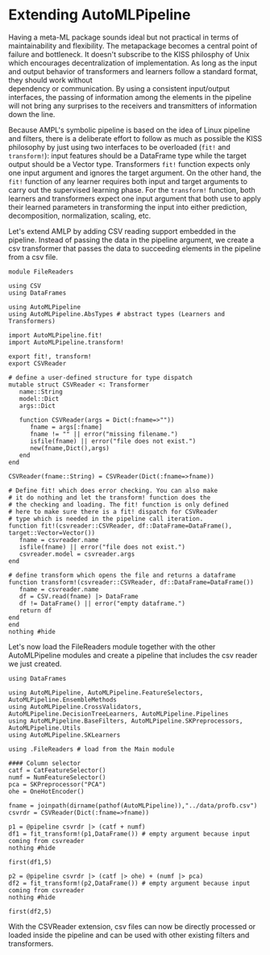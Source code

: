 # Extending AutoMLPipeline 

Having a meta-ML package sounds ideal  but not practical 
in terms of maintainability and flexibility. 
The metapackage becomes a central point of failure
and bottleneck. It doesn't subscribe to the KISS philosphy of
Unix which encourages decentralization of implementation. As long
as the input and output behavior of transformers and learners
follow a standard format, they should work without  
dependency or communication. By using a consistent input/output
interfaces, the passing of information
among the elements in the pipeline will not bring any
surprises to the receivers and transmitters of information
down the line.

Because AMPL's symbolic pipeline is based on the idea of Linux
pipeline and filters, there is a deliberate effort to follow
as much as possible the KISS philosophy by just using two
interfaces to be overloaded (`fit!` and `transform!`): 
input features should be a DataFrame type while
the target output should be a Vector type. Transformers `fit!`
function expects only one input argument and ignores the target 
argument. On the other hand, the `fit!` function of any learner 
requires both input and target arguments to carry out the 
supervised learning phase. For the `transform!` function, both
learners and transformers expect one input argument that both
use to apply their learned parameters in transforming the input
into either prediction, decomposition, normalization, scaling, etc.

Let's extend AMLP by adding CSV reading support embedded in the pipeline.
Instead of passing the data in the pipeline argument, we create
a csv transformer that passes the data to succeeding elements in the pipeline
from a csv file.

```@example csvreader
module FileReaders

using CSV 
using DataFrames

using AutoMLPipeline
using AutoMLPipeline.AbsTypes # abstract types (Learners and Transformers)

import AutoMLPipeline.fit!
import AutoMLPipeline.transform!

export fit!, transform!
export CSVReader

# define a user-defined structure for type dispatch
mutable struct CSVReader <: Transformer
   name::String
   model::Dict
   args::Dict

   function CSVReader(args = Dict(:fname=>""))
      fname = args[:fname]
      fname != "" || error("missing filename.")  
      isfile(fname) || error("file does not exist.")
      new(fname,Dict(),args)
   end
end

CSVReader(fname::String) = CSVReader(Dict(:fname=>fname))

# Define fit! which does error checking. You can also make 
# it do nothing and let the transform! function does the
# the checking and loading. The fit! function is only defined
# here to make sure there is a fit! dispatch for CSVReader
# type which is needed in the pipeline call iteration.
function fit!(csvreader::CSVReader, df::DataFrame=DataFrame(), target::Vector=Vector())
   fname = csvreader.name
   isfile(fname) || error("file does not exist.")
   csvreader.model = csvreader.args
end

# define transform which opens the file and returns a dataframe
function transform!(csvreader::CSVReader, df::DataFrame=DataFrame())
   fname = csvreader.name
   df = CSV.read(fname) |> DataFrame
   df != DataFrame() || error("empty dataframe.")
   return df
end
end
nothing #hide
```
Let's now load the FileReaders module together with the other AutoMLPipeline
modules and create a pipeline that includes the csv reader we just created.

```@example csvreader
using DataFrames

using AutoMLPipeline, AutoMLPipeline.FeatureSelectors, AutoMLPipeline.EnsembleMethods
using AutoMLPipeline.CrossValidators, AutoMLPipeline.DecisionTreeLearners, AutoMLPipeline.Pipelines
using AutoMLPipeline.BaseFilters, AutoMLPipeline.SKPreprocessors, AutoMLPipeline.Utils
using AutoMLPipeline.SKLearners

using .FileReaders # load from the Main module

#### Column selector
catf = CatFeatureSelector() 
numf = NumFeatureSelector()
pca = SKPreprocessor("PCA")
ohe = OneHotEncoder()

fname = joinpath(dirname(pathof(AutoMLPipeline)),"../data/profb.csv")
csvrdr = CSVReader(Dict(:fname=>fname))

p1 = @pipeline csvrdr |> (catf + numf)
df1 = fit_transform!(p1,DataFrame()) # empty argument because input coming from csvreader
nothing #hide
```
```@repl csvreader
first(df1,5)
```
```@example csvreader
p2 = @pipeline csvrdr |> (catf |> ohe) + (numf |> pca)
df2 = fit_transform!(p2,DataFrame()) # empty argument because input coming from csvreader
nothing #hide
```
```@repl csvreader
first(df2,5)
```
With the CSVReader extension, csv files can now be directly processed or loaded inside the pipeline
and can be used with other existing filters and transformers.
